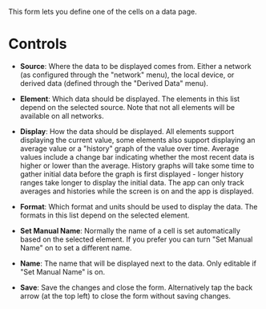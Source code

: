 This form lets you define one of the cells on a data page.

# Controls

* **Source**: Where the data to be displayed comes from. Either a network (as
  configured through the "network" menu), the local device, or derived data
  (defined through the "Derived Data" menu).

* **Element**: Which data should be displayed. The elements in this list depend
  on the selected source. Note that not all elements will be available on all
  networks.

* **Display**: How the data should be displayed. All elements support displaying
  the current value, some elements also support displaying an average value or a
  "history" graph of the value over time. Average values include a change bar
  indicating whether the most recent data is higher or lower than the average.
  History graphs will take some time to gather initial data before the graph
  is first displayed - longer history ranges take longer to display the initial
  data. The app can only track averages and histories while the screen is on and
  the app is displayed.

* **Format**: Which format and units should be used to display the data. The
  formats in this list depend on the selected element.

* **Set Manual Name**: Normally the name of a cell is set automatically based
  on the selected element. If you prefer you can turn "Set Manual Name" on to
  set a different name.

* **Name**: The name that will be displayed next to the data. Only editable if
  "Set Manual Name" is on.

* **Save**: Save the changes and close the form. Alternatively tap the back
  arrow (at the top left) to close the form without saving changes.